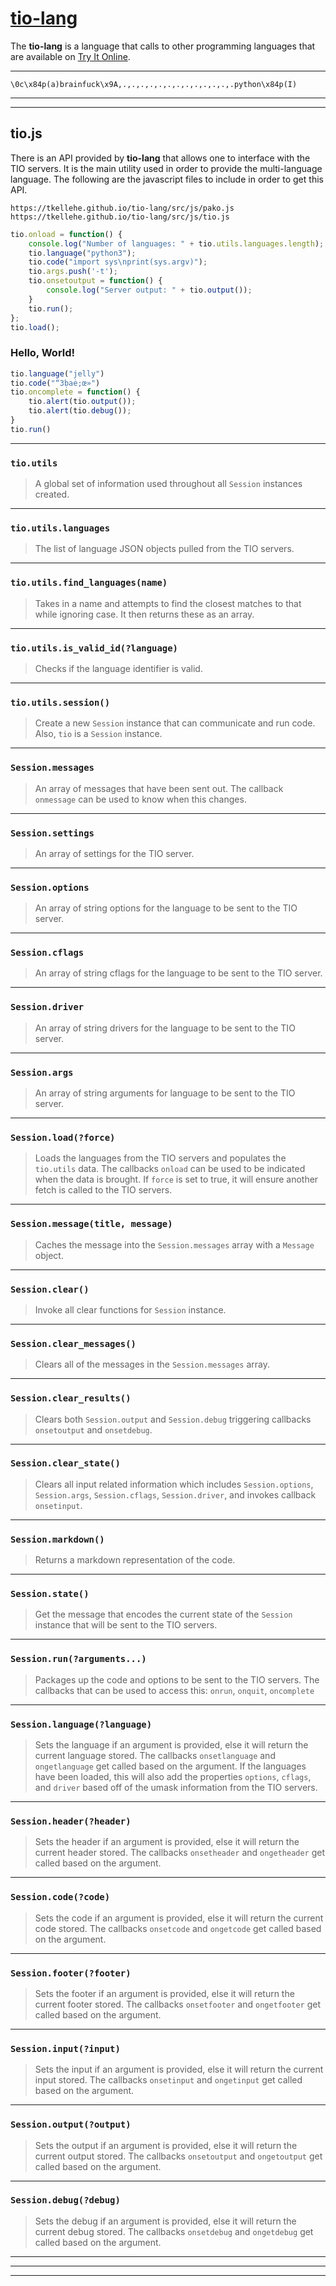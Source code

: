 # [tio-lang](https://tkellehe.github.io/tio-lang/)

The __tio-lang__ is a language that calls to other programming languages that are available on [Try It Online](https://github.com/TryItOnline/tryitonline).

---
```
\0c\x84p(a)brainfuck\x9A,.,.,.,.,.,.,.,.,.,.,.,.,.python\x84p(I)
```
<div class=".tio-output" tio-code="\0c\x84p(a)brainfuck\x9A,.,.,.,.,.,.,.,.,.,.,.,.,.python\x84p(I)" tio-input="Hello, World!"></div>

---

---

## tio.js

There is an API provided by __tio-lang__ that allows one to interface with the TIO servers. It is the main utility used in order
to provide the multi-language language. The following are the javascript files to include in order to get this API.

```
https://tkellehe.github.io/tio-lang/src/js/pako.js
https://tkellehe.github.io/tio-lang/src/js/tio.js
```

```javascript
tio.onload = function() {
    console.log("Number of languages: " + tio.utils.languages.length);
    tio.language("python3");
    tio.code("import sys\nprint(sys.argv)");
    tio.args.push('-t');
    tio.onsetoutput = function() {
        console.log("Server output: " + tio.output());
    }
    tio.run();
};
tio.load();
```

### Hello, World!

```javascript
tio.language("jelly")
tio.code("“3ḅaė;œ»")
tio.oncomplete = function() {
    tio.alert(tio.output());
    tio.alert(tio.debug());
}
tio.run()
```

---
### `tio.utils`

 > A global set of information used throughout all `Session` instances created.

---
### `tio.utils.languages`

 > The list of language JSON objects pulled from the TIO servers.
 
---
### `tio.utils.find_languages(name)`

 > Takes in a name and attempts to find the closest matches to that while ignoring case. It then returns these as an array.
 
---
### `tio.utils.is_valid_id(?language)`

 > Checks if the language identifier is valid.

---
### `tio.utils.session()`

 > Create a new `Session` instance that can communicate and run code. Also, `tio` is a `Session` instance.
 
---
### `Session.messages`

 > An array of messages that have been sent out. The callback `onmessage` can be used to know when this changes.
 
---
### `Session.settings`

 > An array of settings for the TIO server.
 
---
### `Session.options`

 > An array of string options for the language to be sent to the TIO server.
 
---
### `Session.cflags`

 > An array of string cflags for the language to be sent to the TIO server.
 
---
### `Session.driver`

 > An array of string drivers for the language to be sent to the TIO server.
 
---
### `Session.args`

 > An array of string arguments for language to be sent to the TIO server.

---
### `Session.load(?force)`

 > Loads the languages from the TIO servers and populates the `tio.utils` data. The callbacks `onload` can be used to be indicated
 > when the data is brought. If `force` is set to true, it will ensure another fetch is called to the TIO servers.
 
---
### `Session.message(title, message)`

 > Caches the message into the `Session.messages` array with a `Message` object.
  
---
### `Session.clear()`

 > Invoke all clear functions for `Session` instance.
 
---
### `Session.clear_messages()`

 > Clears all of the messages in the `Session.messages` array.
 
---
### `Session.clear_results()`

 > Clears both `Session.output` and `Session.debug` triggering callbacks `onsetoutput` and `onsetdebug`.
 
---
### `Session.clear_state()`

 > Clears all input related information which includes `Session.options`, `Session.args`, `Session.cflags`, `Session.driver`, and invokes callback `onsetinput`.
 
---
### `Session.markdown()`

 > Returns a markdown representation of the code.
 
---
### `Session.state()`

 > Get the message that encodes the current state of the `Session` instance that will be sent to the TIO servers.

---
### `Session.run(?arguments...)`

 > Packages up the code and options to be sent to the TIO servers.
 > The callbacks that can be used to access this: `onrun`, `onquit`, `oncomplete`
 
---
### `Session.language(?language)`

 > Sets the language if an argument is provided, else it will return the current language stored.
 > The callbacks `onsetlanguage` and `ongetlanguage` get called based on the argument.
 > If the languages have been loaded, this will also add the properties
 > `options`, `cflags`, and `driver` based off of the umask information from the TIO servers.

---
### `Session.header(?header)`

 > Sets the header if an argument is provided, else it will return the current header stored.
 > The callbacks `onsetheader` and `ongetheader` get called based on the argument.

---
### `Session.code(?code)`

 > Sets the code if an argument is provided, else it will return the current code stored.
 > The callbacks `onsetcode` and `ongetcode` get called based on the argument.

---
### `Session.footer(?footer)`

 > Sets the footer if an argument is provided, else it will return the current footer stored.
 > The callbacks `onsetfooter` and `ongetfooter` get called based on the argument.

---
### `Session.input(?input)`

 > Sets the input if an argument is provided, else it will return the current input stored.
 > The callbacks `onsetinput` and `ongetinput` get called based on the argument.
 
---
### `Session.output(?output)`

 > Sets the output if an argument is provided, else it will return the current output stored.
 > The callbacks `onsetoutput` and `ongetoutput` get called based on the argument.
 
---
### `Session.debug(?debug)`

 > Sets the debug if an argument is provided, else it will return the current debug stored.
 > The callbacks `onsetdebug` and `ongetdebug` get called based on the argument.

---
---
---

<script src="src/js/pako.js"></script>
<script src="src/js/tio.js"></script>
<script src="src/js/parser.js"></script>
<script src="src/js/ppcg.js"></script>
